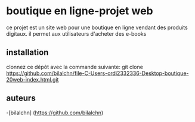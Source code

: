 # boutique en ligne-projet web
ce projet est un site web pour une boutique en ligne vendant des produits digitaux.
il permet aux utilisateurs d'acheter des e-books

## installation
clonnez ce dépôt avec la commande suivante:
git clone
https://github.com/bilalchn/file-C-Users-ordi2332336-Desktop-boutique-20web-index.html.git

## auteurs
-[bilalchn]
(https://github.com/bilalchn)







































